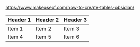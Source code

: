 https://www.makeuseof.com/how-to-create-tables-obsidian/

| Header 1 | Header 2 | Header 3 |  
| -------- | -------- | -------- |  
| Item 1 | Item 2 | Item 3 |  
| Item 4 | Item 5 | Item 6 |
